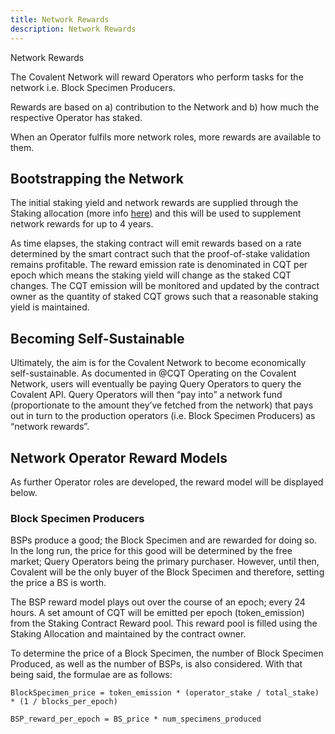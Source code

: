 ```yaml
---
title: Network Rewards
description: Network Rewards
---
```

<div class="font-light font-sans text-4xl text-covalent-black pt-12 max-w-screen-md">
 Network Rewards
</div>

The Covalent Network will reward Operators who perform tasks for the network i.e. Block Specimen Producers.

Rewards are based on a) contribution to the Network and b) how much the respective Operator has staked.

When an Operator fulfils more network roles, more rewards are available to them.

## Bootstrapping the Network

The initial staking yield and network rewards are supplied through the Staking allocation (more info [here](https://www.covalenthq.com/token/)) and this will be used to supplement network rewards for up to 4 years.

As time elapses, the staking contract will emit rewards based on a rate determined by the smart contract such that the proof-of-stake validation remains profitable. The reward emission rate is denominated in CQT per epoch which means the staking yield will change as the staked CQT changes. The CQT emission will be monitored and updated by the contract owner as the quantity of staked CQT grows such that a reasonable staking yield is maintained.

## Becoming Self-Sustainable

Ultimately, the aim is for the Covalent Network to become economically self-sustainable. As documented in @CQT Operating on the Covalent Network, users will eventually be paying Query Operators to query the Covalent API. Query Operators will then “pay into” a network fund (proportionate to the amount they’ve fetched from the network) that pays out in turn to the production operators (i.e. Block Specimen Producers) as “network rewards”.  

## Network Operator Reward Models

As further Operator roles are developed, the reward model will be displayed below.

### Block Specimen Producers

BSPs produce a good; the Block Specimen and are rewarded for doing so. In the long run, the price for this good will be determined by the free market; Query Operators being the primary purchaser. However, until then, Covalent will be the only buyer of the Block Specimen and therefore, setting the price a BS is worth.     

The BSP reward model plays out over the course of an epoch; every 24 hours. A set amount of CQT will be emitted per epoch (token_emission) from the Staking Contract Reward pool. This reward pool is filled using the Staking Allocation and maintained by the contract owner.

To determine the price of a Block Specimen, the number of Block Specimen Produced, as well as the number of BSPs, is also considered. With that being said, the formulae are as follows:

`BlockSpecimen_price = token_emission * (operator_stake / total_stake) * (1 / blocks_per_epoch)`

`BSP_reward_per_epoch = BS_price * num_specimens_produced`
